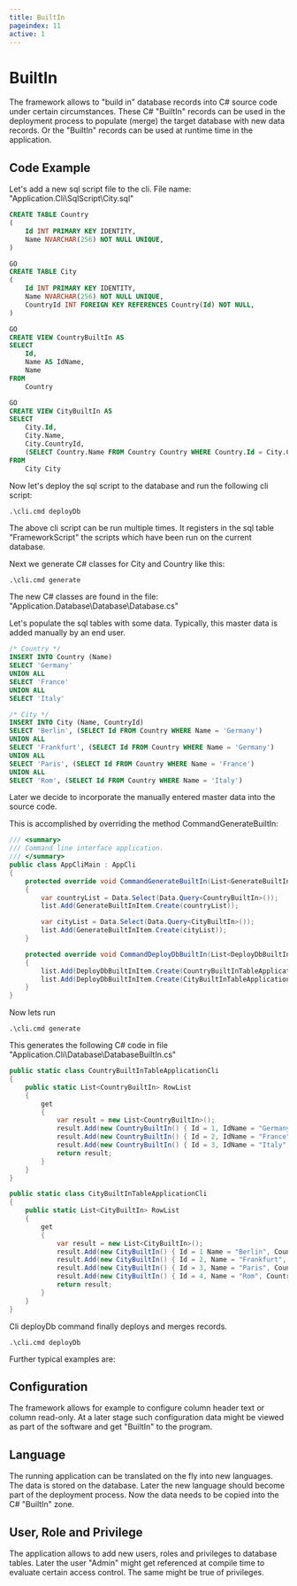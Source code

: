```yaml
---
title: BuiltIn
pageindex: 11
active: 1
--- 
```


# BuiltIn
The framework allows to "build in" database records into C# source code under certain circumstances. These C# "BuiltIn" records can be used in the deployment process to populate (merge) the target database with new data records. Or the "BuiltIn" records can be used at runtime time in the application.

## Code Example
Let's add a new sql script file to the cli. File name: "Application.Cli\SqlScript\City.sql"
```sql
CREATE TABLE Country
(
    Id INT PRIMARY KEY IDENTITY,
    Name NVARCHAR(256) NOT NULL UNIQUE,
)

GO
CREATE TABLE City
(
    Id INT PRIMARY KEY IDENTITY,
    Name NVARCHAR(256) NOT NULL UNIQUE,
    CountryId INT FOREIGN KEY REFERENCES Country(Id) NOT NULL,
)

GO
CREATE VIEW CountryBuiltIn AS
SELECT
    Id,
    Name AS IdName,
    Name
FROM
    Country

GO
CREATE VIEW CityBuiltIn AS
SELECT
    City.Id,
    City.Name,
    City.CountryId,
    (SELECT Country.Name FROM Country Country WHERE Country.Id = City.CountryId) AS CountryIdName
FROM
    City City
```

Now let's deploy the sql script to the database and run the following cli script:
```cmd
.\cli.cmd deployDb
```
The above cli script can be run multiple times. It registers in the sql table "FrameworkScript" the scripts which have been run on the current database.

Next we generate C# classes for City and Country like this:
```
.\cli.cmd generate
```
The new C# classes are found in the file: "Application.Database\Database\Database.cs"

Let's populate the sql tables with some data. Typically, this master data is added manually by an end user.

```sql
/* Country */
INSERT INTO Country (Name)
SELECT 'Germany'
UNION ALL
SELECT 'France'
UNION ALL
SELECT 'Italy'

/* City */
INSERT INTO City (Name, CountryId)
SELECT 'Berlin', (SELECT Id FROM Country WHERE Name = 'Germany')
UNION ALL
SELECT 'Frankfurt', (SELECT Id FROM Country WHERE Name = 'Germany')
UNION ALL
SELECT 'Paris', (SELECT Id FROM Country WHERE Name = 'France')
UNION ALL
SELECT 'Rom', (SELECT Id FROM Country WHERE Name = 'Italy')
```

Later we decide to incorporate the manually entered master data into the source code.

This is accomplished by overriding the method CommandGenerateBuiltIn:
```csharp
/// <summary>
/// Command line interface application.
/// </summary>
public class AppCliMain : AppCli
{
    protected override void CommandGenerateBuiltIn(List<GenerateBuiltInItem> list)
    {
        var countryList = Data.Select(Data.Query<CountryBuiltIn>());
        list.Add(GenerateBuiltInItem.Create(countryList));

        var cityList = Data.Select(Data.Query<CityBuiltIn>());
        list.Add(GenerateBuiltInItem.Create(cityList));
    }

    protected override void CommandDeployDbBuiltIn(List<DeployDbBuiltInItem> list)
    {
        list.Add(DeployDbBuiltInItem.Create(CountryBuiltInTableApplicationCli.RowList, nameof(CountryBuiltIn.Name), null));
        list.Add(DeployDbBuiltInItem.Create(CityBuiltInTableApplicationCli.RowList, nameof(CityBuiltIn.Name), null));
    }
}
```

Now lets run
```
.\cli.cmd generate
```
This generates the following C# code in file "Application.Cli\Database\DatabaseBuiltIn.cs"
```csharp
public static class CountryBuiltInTableApplicationCli
{
    public static List<CountryBuiltIn> RowList
    {
        get
        {
            var result = new List<CountryBuiltIn>();
            result.Add(new CountryBuiltIn() { Id = 1, IdName = "Germany", Name = "Germany" });
            result.Add(new CountryBuiltIn() { Id = 2, IdName = "France", Name = "France" });
            result.Add(new CountryBuiltIn() { Id = 3, IdName = "Italy", Name = "Italy" });
            return result;
        }
    }
}

public static class CityBuiltInTableApplicationCli
{
    public static List<CityBuiltIn> RowList
    {
        get
        {
            var result = new List<CityBuiltIn>();
            result.Add(new CityBuiltIn() { Id = 1 Name = "Berlin", CountryId = 1, CountryIdName = "Germany" });
            result.Add(new CityBuiltIn() { Id = 2, Name = "Frankfurt", CountryId = 1, CountryIdName = "Germany" });
            result.Add(new CityBuiltIn() { Id = 3, Name = "Paris", CountryId = 2, CountryIdName = "France" });
            result.Add(new CityBuiltIn() { Id = 4, Name = "Rom", CountryId = 3, CountryIdName = "Italy" });
            return result;
        }
    }
}
```
Cli deployDb command finally deploys and merges records.
```
.\cli.cmd deployDb
```

Further typical examples are:

## Configuration
The framework allows for example to configure column header text or column read-only. At a later stage such configuration data might be viewed as part of the software and get "BuiltIn" to the program.

## Language
The running application can be translated on the fly into new languages. The data is stored on the database. Later the new language should become part of the deployment process. Now the data needs to be copied into the C# "BuiltIn" zone.

## User, Role and Privilege
The application allows to add new users, roles and privileges to database tables. Later the user "Admin" might get referenced at compile time to evaluate certain access control. The same might be true of privileges.